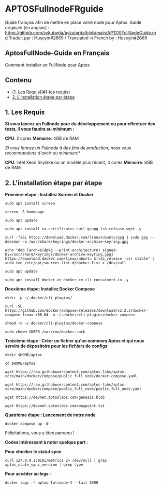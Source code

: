 # APTOSFullnodeFRguide
Guide français afin de mettre en place votre node pour Aptos. Guide originale (en anglais) : https://github.com/aykutarda/aykutarda/blob/main/APTOSFullNodeGuide.md
Traduit par : Huseyin#2669 / Translated in French by : Huseyin#2669

## AptosFullNode-Guide en Français
Comment installer un FullNode pour Aptos

## <a name='Contenu'></a>Contenu

* [1. Les Requis](#1-les requis)
* [2. L'installation étape par étape](#2-l'installation-étape-par-étape)

## 1. Les Requis

**Si vous lancez un Fullnode pour du développement ou pour effectuer des tests, il vous faudra au minimum :**

**CPU**: 2 cores
**Mémoire**: 4GB de RAM

*Si vous lancez un Fullnode à des fins de production, nous vous recommandons d'avoir au minimum:**

**CPU**: Intel Xeon Skylake ou un modèle plus récent, 4 cores
**Mémoire**: 8GB de RAM

## 2. L'installation étape par étape

**Première étape : Installez Screen et Docker**

```sudo apt install screen```

```screen -S homepage```

```sudo apt update```

```sudo apt install ca-certificates curl gnupg lsb-release wget -y```

```curl -fsSL https://download.docker.com/linux/ubuntu/gpg | sudo gpg --dearmor -o /usr/share/keyrings/docker-archive-keyring.gpg```

```echo "deb [arch=$(dpkg --print-architecture) signed-by=/usr/share/keyrings/docker-archive-keyring.gpg] https://download.docker.com/linux/ubuntu $(lsb_release -cs) stable" | sudo tee /etc/apt/sources.list.d/docker.list > /dev/null```

```sudo apt update```

```sudo apt install docker-ce docker-ce-cli containerd.io -y```


**Deuxième étape: Installez Docker Compose**

```mkdir -p ~/.docker/cli-plugins/```

```curl -SL https://github.com/docker/compose/releases/download/v2.2.3/docker-compose-linux-x86_64 -o ~/.docker/cli-plugins/docker-compose```

```chmod +x ~/.docker/cli-plugins/docker-compose```

```sudo chown $USER /var/run/docker.sock```

**Troisième étape : Créer un fichier qu'on nommera Aptos et qui nous servira de dépositoire pour les fichiers de configs**

```mkdir $HOME/aptos```

```cd $HOME/aptos```

```wget https://raw.githubusercontent.com/aptos-labs/aptos-core/main/docker/compose/public_full_node/docker-compose.yaml```

```wget https://raw.githubusercontent.com/aptos-labs/aptos-core/main/docker/compose/public_full_node/public_full_node.yaml```

```wget https://devnet.aptoslabs.com/genesis.blob```

```wget https://devnet.aptoslabs.com/waypoint.txt```

**Quatrième étape : Lancement de notre node**

```docker compose up -d```

Félicitations, vous y êtes parvenu !

**Codes intéressant à noter quelque part :**

**Pour checker le statut sync**

```curl 127.0.0.1:9101/metrics 2> /dev/null | grep aptos_state_sync_version | grep type```

**Pour accéder au logs :**

```docker logs -f aptos-fullnode-1 --tail 5000```
